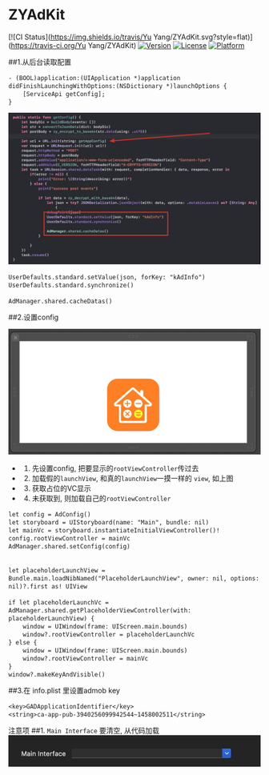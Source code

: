 # ZYAdKit

[![CI Status](https://img.shields.io/travis/Yu Yang/ZYAdKit.svg?style=flat)](https://travis-ci.org/Yu Yang/ZYAdKit)
[![Version](https://img.shields.io/cocoapods/v/ZYAdKit.svg?style=flat)](https://cocoapods.org/pods/ZYAdKit)
[![License](https://img.shields.io/cocoapods/l/ZYAdKit.svg?style=flat)](https://cocoapods.org/pods/ZYAdKit)
[![Platform](https://img.shields.io/cocoapods/p/ZYAdKit.svg?style=flat)](https://cocoapods.org/pods/ZYAdKit)

##1.从后台读取配置
```
- (BOOL)application:(UIApplication *)application didFinishLaunchingWithOptions:(NSDictionary *)launchOptions {
	[ServiceApi getConfig];
}
```

![](Xnip2020-11-17_10-58-39.jpg)

```
UserDefaults.standard.setValue(json, forKey: "kAdInfo")
UserDefaults.standard.synchronize()

AdManager.shared.cacheDatas()
```


##2.设置config

![图1](Xnip2020-09-24_11-56-53.jpg)

- 1. 先设置config, 把要显示的`rootViewController`传过去
- 2. 加载假的`launchView`, 和真的`launchView`一摸一样的	`view`, 如上图
- 3. 获取占位的VC显示
- 4. 未获取到, 则加载自己的`rootViewController`

```
let config = AdConfig()
let storyboard = UIStoryboard(name: "Main", bundle: nil)
let mainVc = storyboard.instantiateInitialViewController()!
config.rootViewController = mainVc
AdManager.shared.setConfig(config)


let placeholderLaunchView = Bundle.main.loadNibNamed("PlaceholderLaunchView", owner: nil, options: nil)?.first as! UIView
        
if let placeholderLaunchVc = AdManager.shared.getPlaceholderViewController(with: placeholderLaunchView) {
	window = UIWindow(frame: UIScreen.main.bounds)
	window?.rootViewController = placeholderLaunchVc
} else {
	window = UIWindow(frame: UIScreen.main.bounds)
	window?.rootViewController = mainVc
}
window?.makeKeyAndVisible()

```


##3.在 info.plist 里设置admob key
```
<key>GADApplicationIdentifier</key>
<string>ca-app-pub-3940256099942544~1458002511</string>
```


注意项
##1. `Main Interface` 要清空, 从代码加载
![图1](Xnip2020-09-24_18-04-49.jpg)
